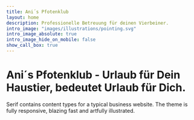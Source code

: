 ```yaml
---
title: Ani´s Pfotenklub
layout: home
description: Professionelle Betreuung für deinen Vierbeiner. 
intro_image: "images/illustrations/pointing.svg"
intro_image_absolute: true
intro_image_hide_on_mobile: false
show_call_box: true
---
```


# Ani´s Pfotenklub - Urlaub für Dein Haustier, bedeutet Urlaub für Dich.

Serif contains content types for a typical business website. The theme is fully responsive, blazing fast and artfully illustrated.
